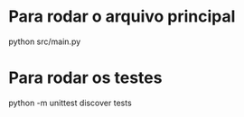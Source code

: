 # Para rodar o arquivo principal
python src/main.py

# Para rodar os testes
python -m unittest discover tests